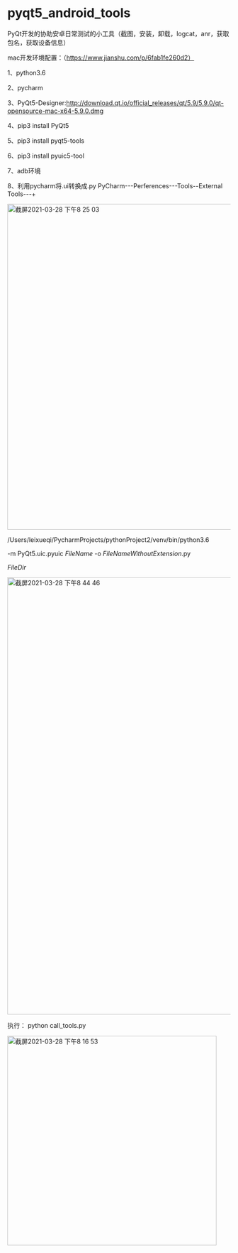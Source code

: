 # pyqt5_android_tools
PyQt开发的协助安卓日常测试的小工具（截图，安装，卸载，logcat，anr，获取包名，获取设备信息）


mac开发环境配置：（https://www.jianshu.com/p/6fab1fe260d2）

1、python3.6

2、pycharm

3、PyQt5-Designer:http://download.qt.io/official_releases/qt/5.9/5.9.0/qt-opensource-mac-x64-5.9.0.dmg

4、pip3 install PyQt5

5、pip3 install pyqt5-tools

6、pip3 install pyuic5-tool

7、adb环境



8、利用pycharm将.ui转换成.py
PyCharm---Perferences---Tools--External Tools---+

<img width="734" alt="截屏2021-03-28 下午8 25 03" src="https://user-images.githubusercontent.com/33284151/112752063-ba4f6880-9003-11eb-8792-7bf632288049.png">

/Users/leixueqi/PycharmProjects/pythonProject2/venv/bin/python3.6

-m PyQt5.uic.pyuic $FileName$ -o $FileNameWithoutExtension$.py

$FileDir$



<img width="985" alt="截屏2021-03-28 下午8 44 46" src="https://user-images.githubusercontent.com/33284151/112752661-a6f1cc80-9006-11eb-9226-7a9e04aba09a.png">

执行：
python call_tools.py


<img width="472" alt="截屏2021-03-28 下午8 16 53" src="https://user-images.githubusercontent.com/33284151/112751827-8e7fb300-9002-11eb-8333-bb6c59e36b4b.png">















